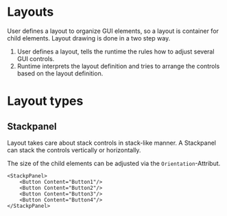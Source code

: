
# Layouts

User defines a layout to organize GUI elements, so a layout is container for child elements. Layout drawing is done in a two step way.

1. User defines a layout, tells the runtime the rules how to adjust several GUI controls.
2. Runtime interprets the layout definition and tries to arrange the controls based on the layout definition.


# Layout types

## Stackpanel

Layout takes care about stack controls in stack-like manner. A Stackpanel can stack the controls vertically or horizontally.

The size of the child elements can be adjusted via the `Orientation`-Attribut.

```
<StackpPanel>
    <Button Content="Button1"/>
    <Button Content="Button2"/>
    <Button Content="Button3"/>
    <Button Content="Button4"/>
</StackpPanel>
```